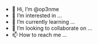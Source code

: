 - 👋 Hi, I’m @op3nme
- 👀 I’m interested in ...
- 🌱 I’m currently learning ...
- 💞️ I’m looking to collaborate on ...
- 📫 How to reach me ...

<!---
op3nme/op3nme is a ✨ special ✨ repository because its `README.md` (this file) appears on your GitHub profile.
You can click the Preview link to take a look at your changes.
--->
